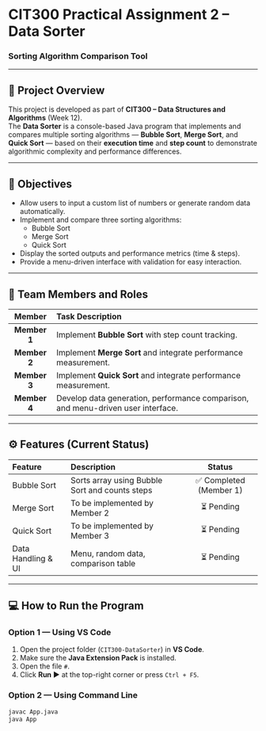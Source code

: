 # CIT300 Practical Assignment 2 – Data Sorter  
### Sorting Algorithm Comparison Tool

---

## 📘 Project Overview
This project is developed as part of **CIT300 – Data Structures and Algorithms** (Week 12).  
The **Data Sorter** is a console-based Java program that implements and compares multiple sorting algorithms — **Bubble Sort**, **Merge Sort**, and **Quick Sort** — based on their **execution time** and **step count** to demonstrate algorithmic complexity and performance differences.

---

## 🎯 Objectives
- Allow users to input a custom list of numbers or generate random data automatically.  
- Implement and compare three sorting algorithms:
  - Bubble Sort  
  - Merge Sort  
  - Quick Sort  
- Display the sorted outputs and performance metrics (time & steps).  
- Provide a menu-driven interface with validation for easy interaction.  

---

## 👥 Team Members and Roles
| Member | Task Description |
|:-------:|:----------------|
| **Member 1** | Implement **Bubble Sort** with step count tracking. |
| **Member 2** | Implement **Merge Sort** and integrate performance measurement. |
| **Member 3** | Implement **Quick Sort** and integrate performance measurement. |
| **Member 4** | Develop data generation, performance comparison, and menu-driven user interface. |

---

## ⚙️ Features (Current Status)
| Feature | Description | Status |
|:--------|:-------------|:-------:|
| Bubble Sort | Sorts array using Bubble Sort and counts steps | ✅ Completed (Member 1) |
| Merge Sort | To be implemented by Member 2 | ⏳ Pending |
| Quick Sort | To be implemented by Member 3 | ⏳ Pending |
| Data Handling & UI | Menu, random data, comparison table | ⏳ Pending |

---

## 💻 How to Run the Program
### Option 1 — Using VS Code
1. Open the project folder (`CIT300-DataSorter`) in **VS Code**.  
2. Make sure the **Java Extension Pack** is installed.  
3. Open the file `#`.  
4. Click **Run ▶️** at the top-right corner or press `Ctrl + F5`.

### Option 2 — Using Command Line
```bash
javac App.java
java App
